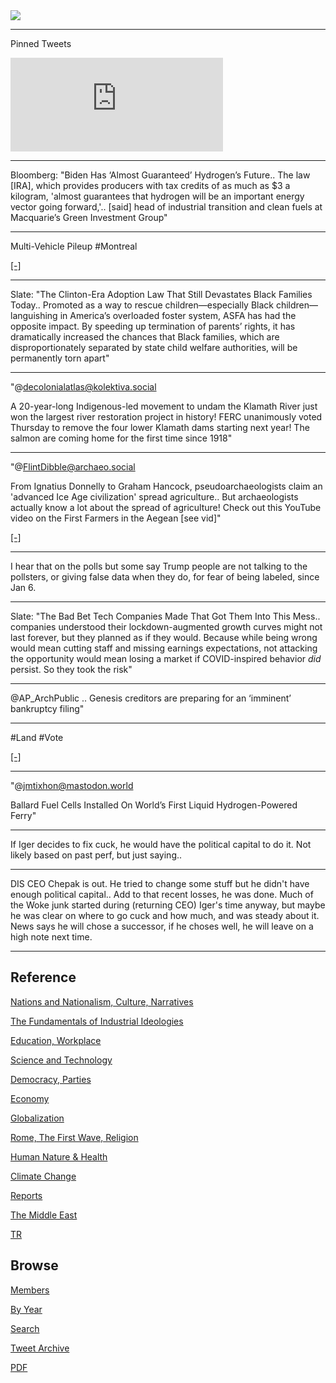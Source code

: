 <img src="https://drive.google.com/uc?export=view&id=1B2wf9R7AMH1d7Vw6e2mucLbIQ5NSjir7"/>

---

Pinned Tweets

<iframe width="340" src="https://www.youtube.com/embed/46y3FN4fKlE" title="E-Bikes, E-Scooters Injuries Multiplying" frameborder="0" allow="accelerometer; autoplay; clipboard-write; encrypted-media; gyroscope; picture-in-picture" allowfullscreen></iframe>

---

Bloomberg: "Biden Has ‘Almost Guaranteed’ Hydrogen’s Future..  The law
[IRA], which provides producers with tax credits of as much as $3 a
kilogram, 'almost guarantees that hydrogen will be an important energy
vector going forward,'.. [said] head of industrial transition and
clean fuels at Macquarie’s Green Investment Group"

---

Multi-Vehicle Pileup \#Montreal

[[-]](https://youtu.be/rtF_UiwPRYo)

---

Slate: "The Clinton-Era Adoption Law That Still Devastates Black Families
Today.. Promoted as a way to rescue children—especially Black
children—languishing in America’s overloaded foster system, ASFA has
had the opposite impact. By speeding up termination of parents’
rights, it has dramatically increased the chances that Black families,
which are disproportionately separated by state child welfare
authorities, will be permanently torn apart"

---

"@decolonialatlas@kolektiva.social

A 20-year-long Indigenous-led movement to undam the Klamath River just
won the largest river restoration project in history! FERC unanimously
voted Thursday to remove the four lower Klamath dams starting next
year! The salmon are coming home for the first time since 1918"

---

"@FlintDibble@archaeo.social

From Ignatius Donnelly to Graham Hancock, pseudoarchaeologists claim
an 'advanced Ice Age civilization' spread agriculture.. But
archaeologists actually know a lot about the spread of agriculture!
Check out this YouTube video on the First Farmers in the Aegean [see
vid]"

[[-]](https://mastodon.ie/@FlintDibble@archaeo.social/109382489737102447)

---

I hear that on the polls but some say Trump people are not talking to
the pollsters, or giving false data when they do, for fear of being
labeled, since Jan 6.

---

Slate: "The Bad Bet Tech Companies Made That Got Them Into This
Mess.. companies understood their lockdown-augmented growth curves
might not last forever, but they planned as if they would. Because
while being wrong would mean cutting staff and missing earnings
expectations, not attacking the opportunity would mean losing a market
if COVID-inspired behavior *did* persist. So they took the risk"

---

@AP_ArchPublic .. Genesis creditors are preparing for an ‘imminent’
bankruptcy filing"

---

\#Land \#Vote

[[-]](https://pbs.twimg.com/media/FhcdAdrXEAI_lQU?format=jpg&name=small)

---

"@jmtixhon@mastodon.world

Ballard Fuel Cells Installed On World’s First Liquid Hydrogen-Powered Ferry"

---

If Iger decides to fix cuck, he would have the political capital to do
it. Not likely based on past perf, but just saying..

---

DIS CEO Chepak is out. He tried to change some stuff but he didn't
have enough political capital.. Add to that recent losses, he was
done. Much of the Woke junk started during (returning CEO) Iger's time
anyway, but maybe he was clear on where to go cuck and how much, and
was steady about it. News says he will chose a successor, if he choses
well, he will leave on a high note next time.

---

## Reference

[Nations and Nationalism, Culture, Narratives](2013/02/nations-and-nationalism.html)

[The Fundamentals of Industrial Ideologies](2011/04/fundamentals-of-industrial-ideologies.html)

[Education, Workplace](2017/09/education-workplace.html)

[Science and Technology](2018/09/science-technology.html)

[Democracy, Parties](2016/11/democracy.html)

[Economy](2018/05/economy.html)

[Globalization](2018/09/globalization.html)

[Rome, The First Wave, Religion](2017/12/rome.html)

[Human Nature & Health](2020/07/human-nature.html)

[Climate Change](2018/12/climate.html)

[Reports](2019/05/reports.html)

[The Middle East](2019/07/middleeast.html)

[TR](../tr)

## Browse

[Members](2022/08/members.html)

[By Year](years.html)

[Search](search.html)

[Tweet Archive](tweets/index.html)

[PDF](https://drive.google.com/uc?export=view&id=1FSi-1MnqXVq_PVTEXzzflwN8-7h92N_R)

